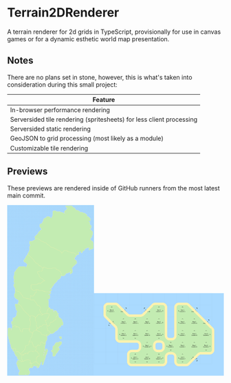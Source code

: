 # Terrain2DRenderer
A terrain renderer for 2d grids in TypeScript, provisionally for use in canvas games or for a dynamic esthetic world map presentation.

## Notes
There are no plans set in stone, however, this is what's taken into consideration during this small project:

| Feature |
| ------- |
| In-browser performance rendering |
| Serversided tile rendering (spritesheets) for less client processing |
| Serversided static rendering |
| GeoJSON to grid processing (most likely as a module) |
| Customizable tile rendering |

## Previews
These previews are rendered inside of GitHub runners from the most latest main commit.


<img src=".github/previews/geojson.png" width="40%"/><img src=".github/previews/debug.png" width="60%"/>

